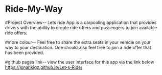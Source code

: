 # Ride-My-Way

#Project Overview--
Lets ride App is a carpooling application that provides drivers with the ability to create ride offers
and passengers to join available ride offers.

#more colour--
Feel free to share the extra seats in your vehicle on your way to your destination. One should also
feel free to join a ride offer that has been provided.

#github pages link--
view the user interface for this app via the link below
https://jonahkigz.github.io/Let-s-Ride/
